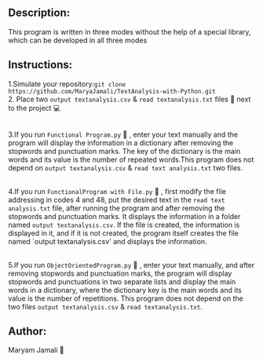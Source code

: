 ## Description:
This program is written in three modes without the help of a special library, which can be developed in all three modes
## Instructions:
1.Simulate your repository:`git clone https://github.com/MaryaJamali/TextAnalysis-with-Python.git`
<br>
2. Place two `output textanalysis.csv` & `read textanalysis.txt` files  📁 next to the project 💻
<br>
<br>

3.If you run `Functional Program.py` 📄 , enter your text manually and the program will display the information in a dictionary after removing the stopwords and punctuation marks. The key of the dictionary is the main words and its value is the number of repeated words.This program does not depend on `output textanalysis.csv` & `read text analysis.txt` two files. 
<br>
<br>

4.If you run `FunctionalProgram with File.py` 📑 , first modify the file addressing in codes 4 and 48, put the desired text in the `read text analysis.txt` file, after running the program and after removing the stopwords and punctuation marks. It displays the information in a folder named `output textanalysis.csv`. If the file is created, the information is displayed in it, and if it is not created, the program itself creates the file named `output textanalysis.csv' and displays the information. 
<br>
<br>

5.If you run `ObjectOrientedProgram.py` 📃 , enter your text manually, and after removing stopwords and punctuation marks, the program will display stopwords and punctuations in two separate lists and display the main words in a dictionary, where the dictionary key is the main words and its value is the number of repetitions.
This program does not depend on the two files `output textanalysis.csv` & `read textanalysis.txt`. 
## Author:
Maryam Jamali 💓
